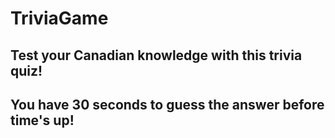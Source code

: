 # TriviaGame

## Test your Canadian knowledge with this trivia quiz!

## You have 30 seconds to guess the answer before time's up!
